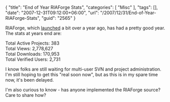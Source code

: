 {
	"title": "End of Year RIAForge Stats",
	"categories": [
		"Misc"
	],
	"tags": [],
	"date": "2007-12-31T09:12:00+06:00",
	"url": "/2007/12/31/End-of-Year-RIAForge-Stats",
	"guid": "2565"
}

RIAForge, which <a href="http://www.raymondcamden.com/index.cfm/2006/10/18/Announcing-RIAForge">launched</a> a bit over a year ago, has had a pretty good year. The stats at years end are:

Total Active Projects: 383<br />
Total Views: 2,778,627<br />
Total Downloads: 170,953<br />
Total Verified Users: 2,731<br />

I know folks are still waiting for multi-user SVN and project administration. I'm still hoping to get this "real soon now", but as this is in my spare time now, it's been delayed. 

I'm also curious to know - has anyone implemented the RIAForge source? Care to share how?